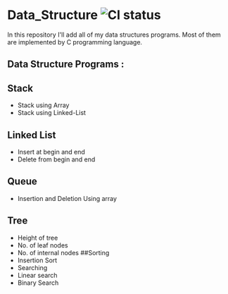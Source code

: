 # Data_Structure ![CI status](https://img.shields.io/badge/C-C++-brightgreen.svg)

In this repository I'll add all of my data structures programs. Most of them are implemented by C programming language.
 

## Data Structure Programs :

## Stack
* Stack using Array
* Stack using Linked-List
## Linked List
* Insert at begin and end
* Delete from begin and end
## Queue
* Insertion and Deletion Using array
## Tree
* Height of tree
* No. of leaf nodes
* No. of internal nodes
##Sorting
* Insertion Sort
* Searching
* Linear search
* Binary Search
